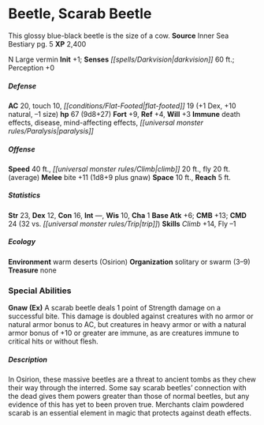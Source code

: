 ﻿---
cssclass: [monsters]
title1: Beetle, Scarab Beetle
desc_short: This glossy blue-black beetle is the size of a cow.
title2: Scarab Beetle
CR: 6
sources:
- name: Inner Sea Bestiary
  page: 5
  link: http://paizo.com/products/btpy8v2x?Pathfinder-Campaign-Setting-Inner-Sea-Bestiary
XP: 2400
alignment: N
size: Large
type: vermin
initiative:
  bonus: 1
senses:
  darkvision: 60
AC:
  AC: 20
  touch: 10
  flat_footed: 19
  components:
    dex: 1
    natural: 10
    size: -1
HP:
  HP: 67
  long: 9d8+27
saves:
  fort: 9
  ref: 4
  will: 3
immunities:
- death effects
- disease
- mind-affecting effects
- paralysis
speeds:
  base: 40
  climb: 20
  fly: 20
  fly_maneuverability: average
attacks:
  melee:
  - - text: bite +11 (1d8+9 plus gnaw)
      entries:
      - - damage: 1d8+9
        - effect: gnaw
      attack: bite
      bonus:
      - 11
space: 10
reach: 5
ability_scores:
  STR: 23
  DEX: 12
  CON: 16
  INT:
  WIS: 10
  CHA: 1
BAB: 6
CMB: 13
CMD: 24
CMD_other: 32 vs. trip
skills:
  Climb: 14
  Fly: -1
  Perception: 0
ecology:
  environment: warm deserts (Osirion)
  organization: solitary or swarm (3-9)
  treasure_type: none
special_abilities:
  Gnaw (Ex): A scarab beetle deals 1 point of Strength damage on a successful bite.
    This damage is doubled against creatures with no armor or natural armor bonus
    to AC, but creatures in heavy armor or with a natural armor bonus of +10 or greater
    are immune, as are creatures immune to critical hits or without flesh.
desc_long: In Osirion, these massive beetles are a threat to ancient tombs as they
  chew their way through the interred. Some say scarab beetles' connection with the
  dead gives them powers greater than those of normal beetles, but any evidence of
  this has yet to been proven true. Merchants claim powdered scarab is an essential
  element in magic that protects against death effects.

---

# Beetle, Scarab Beetle
This glossy blue-black beetle is the size of a cow.
**Source** Inner Sea Bestiary pg. 5
**XP** 2,400

N Large vermin
**Init** +1; **Senses** _[[spells/Darkvision|darkvision]]_ 60 ft.; Perception +0

##### Defense

**AC** 20, touch 10, _[[conditions/Flat-Footed|flat-footed]]_ 19 (+1 Dex, +10 natural, –1 size)
**hp** 67 (9d8+27)
**Fort** +9, **Ref** +4, **Will** +3
**Immune** death effects, disease, mind-affecting effects, _[[universal monster rules/Paralysis|paralysis]]_

##### Offense
**Speed** 40 ft., _[[universal monster rules/Climb|climb]]_ 20 ft., fly 20 ft. (average)
**Melee** bite +11 (1d8+9 plus gnaw)
**Space** 10 ft., **Reach** 5 ft.

##### Statistics
**Str** 23, **Dex** 12, **Con** 16, **Int** —, **Wis** 10, **Cha** 1
**Base Atk** +6; **CMB** +13; **CMD** 24 (32 vs. _[[universal monster rules/Trip|trip]]_)
**Skills** _Climb_ +14, Fly –1

##### Ecology

**Environment** warm deserts (Osirion)
**Organization** solitary or swarm (3–9)
**Treasure** none

### Special Abilities

**Gnaw (Ex)** A scarab beetle deals 1 point of Strength damage on a successful bite. This damage is doubled against creatures with no armor or natural armor bonus to AC, but creatures in heavy armor or with a natural armor bonus of +10 or greater are immune, as are creatures immune to critical hits or without flesh.

##### Description

In Osirion, these massive beetles are a threat to ancient tombs as they chew their way through the interred. Some say scarab beetles’ connection with the dead gives them powers greater than those of normal beetles, but any evidence of this has yet to been proven true. Merchants claim powdered scarab is an essential element in magic that protects against death effects.